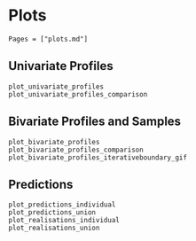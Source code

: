 # Plots

```@index
Pages = ["plots.md"]
```

## Univariate Profiles

```@docs
plot_univariate_profiles
plot_univariate_profiles_comparison
```

## Bivariate Profiles and Samples

```@docs
plot_bivariate_profiles
plot_bivariate_profiles_comparison
plot_bivariate_profiles_iterativeboundary_gif
```

## Predictions

```@docs
plot_predictions_individual
plot_predictions_union
plot_realisations_individual
plot_realisations_union
```